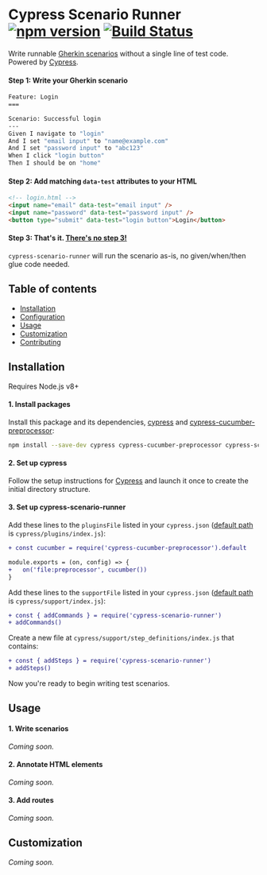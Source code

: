 # Cypress Scenario Runner [![npm version](https://badge.fury.io/js/cypress-scenario-runner.svg)](https://badge.fury.io/js/cypress-scenario-runner) [![Build Status](https://travis-ci.org/mpetrovich/cypress-scenario-runner.svg?branch=master)](https://travis-ci.org/mpetrovich/cypress-scenario-runner)

Write runnable [Gherkin scenarios](https://docs.cucumber.io/gherkin/reference/) without a single line of test code. Powered by [Cypress](https://www.cypress.io).

#### Step 1: Write your Gherkin scenario

```sh
Feature: Login
===

Scenario: Successful login
---
Given I navigate to "login"
And I set "email input" to "name@example.com"
And I set "password input" to "abc123"
When I click "login button"
Then I should be on "home"
```

#### Step 2: Add matching `data-test` attributes to your HTML

```html
<!-- login.html -->
<input name="email" data-test="email input" />
<input name="password" data-test="password input" />
<button type="submit" data-test="login button">Login</button>
```

#### Step 3: That's it. [There's no step 3!](https://www.youtube.com/watch?v=6uXJlX50Lj8)

`cypress-scenario-runner` will run the scenario as-is, no given/when/then glue code needed.

## Table of contents

- [Installation](#installation)
- [Configuration](#configuration)
- [Usage](#usage)
- [Customization](#customization)
- [Contributing](#CONTRIBUTING.md)

## Installation

Requires Node.js v8+

#### 1. Install packages

Install this package and its dependencies, [cypress](https://github.com/cypress-io/cypress/) and [cypress-cucumber-preprocessor](https://github.com/TheBrainFamily/cypress-cucumber-preprocessor):

```sh
npm install --save-dev cypress cypress-cucumber-preprocessor cypress-scenario-runner
```

#### 2. Set up cypress

Follow the setup instructions for [Cypress](https://github.com/cypress-io/cypress/) and launch it once to create the initial directory structure.

#### 3. Set up cypress-scenario-runner

Add these lines to the `pluginsFile` listed in your `cypress.json` ([default path](https://docs.cypress.io/guides/references/configuration.html#Folders-Files) is `cypress/plugins/index.js`):

```diff
+ const cucumber = require('cypress-cucumber-preprocessor').default

module.exports = (on, config) => {
+	on('file:preprocessor', cucumber())
}
```

Add these lines to the `supportFile` listed in your `cypress.json` ([default path](https://docs.cypress.io/guides/references/configuration.html#Folders-Files) is `cypress/support/index.js`):

```diff
+ const { addCommands } = require('cypress-scenario-runner')
+ addCommands()
```

Create a new file at `cypress/support/step_definitions/index.js` that contains:

```diff
+ const { addSteps } = require('cypress-scenario-runner')
+ addSteps()
```

Now you're ready to begin writing test scenarios.

## Usage

#### 1. Write scenarios

_Coming soon._

#### 2. Annotate HTML elements

_Coming soon._

#### 3. Add routes

_Coming soon._

## Customization

_Coming soon._

